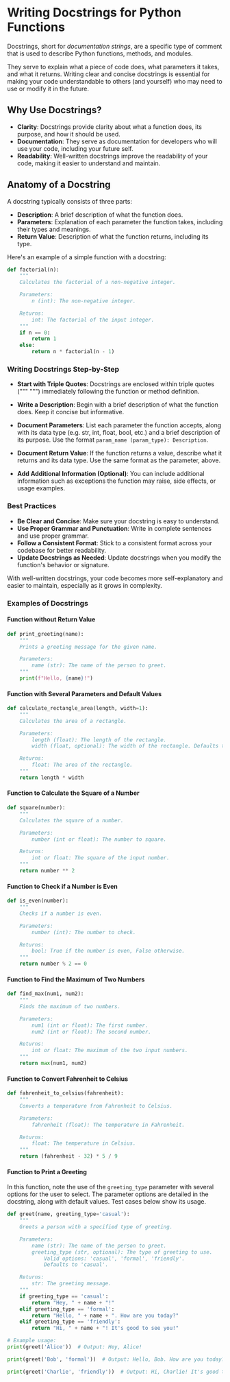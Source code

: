 # Writing Docstrings for Python Functions

Docstrings, short for *documentation strings*, are a specific type of comment that is used to describe Python functions, methods, and modules. 

They serve to explain what a piece of code does, what parameters it takes, and what it returns. Writing clear and concise docstrings is essential for making your code understandable to others (and yourself) who may need to use or modify it in the future.

## Why Use Docstrings?
- **Clarity**: 
Docstrings provide clarity about what a function does, its purpose, and how it should be used.
- **Documentation**:
They serve as documentation for developers who will use your code, including your future self.
- **Readability**:
Well-written docstrings improve the readability of your code, making it easier to understand and maintain.

## Anatomy of a Docstring
A docstring typically consists of three parts:

- **Description**: A brief description of what the function does.
- **Parameters**: Explanation of each parameter the function takes, including their types and meanings.
- **Return Value**: Description of what the function returns, including its type.

Here's an example of a simple function with a docstring:

```python
def factorial(n):
    """
    Calculates the factorial of a non-negative integer.

    Parameters:
        n (int): The non-negative integer.

    Returns:
        int: The factorial of the input integer.
    """
    if n == 0:
        return 1
    else:
        return n * factorial(n - 1)
```

### Writing Docstrings Step-by-Step
- **Start with Triple Quotes**: Docstrings are enclosed within triple quotes (""" """) immediately following the function or method definition.

- **Write a Description**: Begin with a brief description of what the function does. Keep it concise but informative.

- **Document Parameters**: List each parameter the function accepts, along with its data type (e.g. str, int, float, bool, etc.) and a brief description of its purpose. Use the format `param_name (param_type): Description`.

- **Document Return Value**: If the function returns a value, describe what it returns and its data type. Use the same format as the parameter, above.

- **Add Additional Information (Optional)**: You can include additional information such as exceptions the function may raise, side effects, or usage examples.


### Best Practices
- **Be Clear and Concise**: Make sure your docstring is easy to understand.
- **Use Proper Grammar and Punctuation**: Write in complete sentences and use proper grammar.
- **Follow a Consistent Format**: Stick to a consistent format across your codebase for better readability.
- **Update Docstrings as Needed**: Update docstrings when you modify the function's behavior or signature.

With well-written docstrings, your code becomes more self-explanatory and easier to maintain, especially as it grows in complexity.

### Examples of Docstrings

#### Function without Return Value
```python
def print_greeting(name):
    """
    Prints a greeting message for the given name.

    Parameters:
        name (str): The name of the person to greet.
    """
    print(f"Hello, {name}!")
```

#### Function with Several Parameters and Default Values
```python
def calculate_rectangle_area(length, width=1):
    """
    Calculates the area of a rectangle.

    Parameters:
        length (float): The length of the rectangle.
        width (float, optional): The width of the rectangle. Defaults to 1.

    Returns:
        float: The area of the rectangle.
    """
    return length * width
```

#### Function to Calculate the Square of a Number
```python
def square(number):
    """
    Calculates the square of a number.

    Parameters:
        number (int or float): The number to square.

    Returns:
        int or float: The square of the input number.
    """
    return number ** 2
```

#### Function to Check if a Number is Even
```python
def is_even(number):
    """
    Checks if a number is even.

    Parameters:
        number (int): The number to check.

    Returns:
        bool: True if the number is even, False otherwise.
    """
    return number % 2 == 0
```

#### Function to Find the Maximum of Two Numbers
```python
def find_max(num1, num2):
    """
    Finds the maximum of two numbers.

    Parameters:
        num1 (int or float): The first number.
        num2 (int or float): The second number.

    Returns:
        int or float: The maximum of the two input numbers.
    """
    return max(num1, num2)
```

#### Function to Convert Fahrenheit to Celsius
```python
def fahrenheit_to_celsius(fahrenheit):
    """
    Converts a temperature from Fahrenheit to Celsius.

    Parameters:
        fahrenheit (float): The temperature in Fahrenheit.

    Returns:
        float: The temperature in Celsius.
    """
    return (fahrenheit - 32) * 5 / 9
```

#### Function to Print a Greeting
In this function, note the use of the `greeting_type` parameter with several options for the user to select. The parameter options are detailed in the docstring, along with default values. Test cases below show its usage.
```python
def greet(name, greeting_type='casual'):
    """
    Greets a person with a specified type of greeting.

    Parameters:
        name (str): The name of the person to greet.
        greeting_type (str, optional): The type of greeting to use.
            Valid options: 'casual', 'formal', 'friendly'.
            Defaults to 'casual'.

    Returns:
        str: The greeting message.
    """
    if greeting_type == 'casual':
        return "Hey, " + name + "!"
    elif greeting_type == 'formal':
        return "Hello, " + name + ". How are you today?"
    elif greeting_type == 'friendly':
        return "Hi, " + name + "! It's good to see you!"

# Example usage:
print(greet('Alice'))  # Output: Hey, Alice!

print(greet('Bob', 'formal'))  # Output: Hello, Bob. How are you today?

print(greet('Charlie', 'friendly'))  # Output: Hi, Charlie! It's good to see you!
```